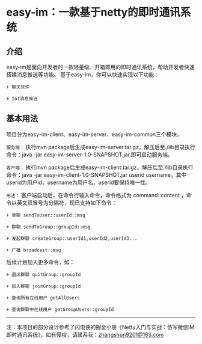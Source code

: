 # easy-im：一款基于netty的即时通讯系统
## 介绍
easy-im是面向开发者的一款轻量级、开箱即用的即时通讯系统，帮助开发者快速搭建消息推送等功能。
基于easy-im，你可以快速实现以下功能：

`` + 聊天软件 ``

`` + IoT消息推送 ``

## 基本用法
项目分为easy-im-client、easy-im-server、easy-im-common三个模块。

``` 服务端： ``` 执行mvn package后生成easy-im-server.tar.gz，解压后至./lib目录执行命令：java -jar easy-im-server-1.0-SNAPSHOT.jar,即可启动服务端。


``` 客户端： ``` 执行mvn package后生成easy-im-client.tar.gz，解压后至./lib目录执行命令：java -jar easy-im-client-1.0-SNAPSHOT.jar userid username。其中userid为用户id，username为用户名，userid要保持唯一性。

``` 用法： ``` 客户端启动后，在命令行输入命令，命令格式为 command::content ，命令以英文双冒号为分隔符，现已支持如下命令：

`` + 单聊 sendToUser::userId::msg  ``

`` + 群聊 sendToGroup::groupId::msg  ``

`` + 发起群聊 createGroup::userId1,userId2,userId3...  ``

`` + 广播 broadcast::msg  ``

后续计划加入更多命令，如：

`` + 退出群聊 quitGroup::groupId  ``

`` + 加入群聊 joinGroup::groupId  ``

`` + 查询所有在线用户 getAllUsers  ``

`` + 查询群聊中在线用户 getGroupUsers::groupId  ``

---

注：本项目的部分设计参考了闪电侠的掘金小册《Netty入门与实战：仿写微信IM即时通讯系统》，如有侵权，请联系我：zhangshun9201@163.com

